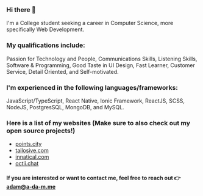 ### Hi there 👋

I'm a College student seeking a career in Computer Science, more specifically Web Development.

### My qualifications include:

Passion for Technology and People, Communications Skills, Listening Skills, Software & Programming, Good Taste in UI Design, Fast Learner, Customer Service, Detail Oriented, and Self-motivated.


### I'm experienced in the following languages/frameworks:

JavaScript/TypeScript, React Native, Ionic Framework, ReactJS, SCSS, NodeJS, PostgresSQL, MongoDB, and MySQL.


### Here is a list of my websites (Make sure to also check out my open source projects!)
- [points.city](https://points.city)
- [tailosive.com](https://tailosive.com)
- [innatical.com](https://innatical.com)
- [octii.chat](https://octii.chat)

#### If you are interested or want to contact me, feel free to reach out 👉 adam@a-da-m.me 
